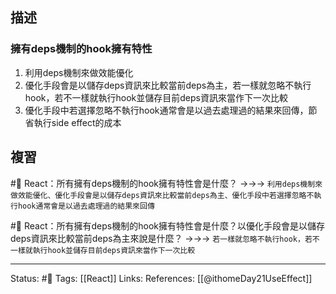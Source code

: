 ## 描述



### 擁有deps機制的hook擁有特性
1. 利用deps機制來做效能優化
2. 優化手段會是以儲存deps資訊來比較當前deps為主，若一樣就忽略不執行hook，若不一樣就執行hook並儲存目前deps資訊來當作下一次比較
3. 優化手段中若選擇忽略不執行hook通常會是以過去處理過的結果來回傳，節省執行side effect的成本

## 複習

#🧠 React：所有擁有deps機制的hook擁有特性會是什麼？ ->->-> `利用deps機制來做效能優化、優化手段會是以儲存deps資訊來比較當前deps為主、優化手段中若選擇忽略不執行hook通常會是以過去處理過的結果來回傳`
<!--SR:!2022-11-13,3,250-->

#🧠  React：所有擁有deps機制的hook擁有特性會是什麼？以優化手段會是以儲存deps資訊來比較當前deps為主來說是什麼？ ->->-> `若一樣就忽略不執行hook，若不一樣就執行hook並儲存目前deps資訊來當作下一次比較`
<!--SR:!2022-11-13,3,250-->


---
Status: #🌱 
Tags:
[[React]]
Links:
References:
[[@ithomeDay21UseEffect]]
